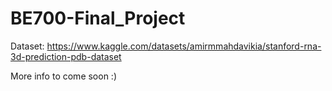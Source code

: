 # BE700-Final_Project

Dataset: https://www.kaggle.com/datasets/amirmmahdavikia/stanford-rna-3d-prediction-pdb-dataset

More info to come soon :)
